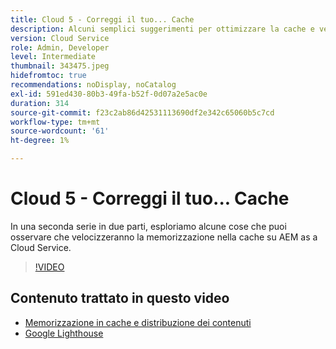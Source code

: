 ```yaml
---
title: Cloud 5 - Correggi il tuo... Cache
description: Alcuni semplici suggerimenti per ottimizzare la cache e velocizzare il sito
version: Cloud Service
role: Admin, Developer
level: Intermediate
thumbnail: 343475.jpeg
hidefromtoc: true
recommendations: noDisplay, noCatalog
exl-id: 591ed430-80b3-49fa-b52f-0d07a2e5ac0e
duration: 314
source-git-commit: f23c2ab86d42531113690df2e342c65060b5c7cd
workflow-type: tm+mt
source-wordcount: '61'
ht-degree: 1%

---
```


# Cloud 5 - Correggi il tuo... Cache

In una seconda serie in due parti, esploriamo alcune cose che puoi osservare che velocizzeranno la memorizzazione nella cache su AEM as a Cloud Service.

>[!VIDEO](https://video.tv.adobe.com/v/343475?quality=12&learn=on)

## Contenuto trattato in questo video

+ [Memorizzazione in cache e distribuzione dei contenuti](https://experienceleague.adobe.com/docs/experience-manager-cloud-service/content/implementing/content-delivery/caching.html?lang=it)
+ [Google Lighthouse](https://developers.google.com/web/tools/lighthouse)
